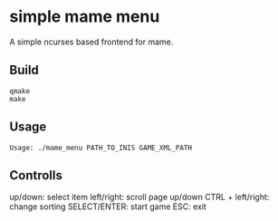 # simple mame menu

A simple ncurses based frontend for mame.

## Build

    qmake
    make

## Usage

    Usage: ./mame_menu PATH_TO_INIS GAME_XML_PATH

## Controlls

up/down:           select item
left/right:        scroll page up/down
CTRL + left/right: change sorting
SELECT/ENTER:      start game
ESC:               exit
